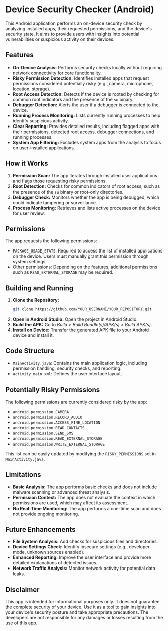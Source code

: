# Device Security Checker (Android)

This Android application performs an on-device security check by analyzing installed apps, their requested permissions, and the device's security state. It aims to provide users with insights into potential vulnerabilities or suspicious activity on their devices.

## Features

* **On-Device Analysis:** Performs security checks locally without requiring network connectivity for core functionality.
* **Risky Permission Detection:** Identifies installed apps that request permissions considered potentially risky (e.g., camera, microphone, location, storage).
* **Root Access Detection:** Detects if the device is rooted by checking for common root indicators and the presence of the `su` binary.
* **Debugger Detection:** Alerts the user if a debugger is connected to the device.
* **Running Process Monitoring:** Lists currently running processes to help identify suspicious activity.
* **Clear Reporting:** Provides detailed results, including flagged apps with their permissions, detected root access, debugger connections, and running processes.
* **System App Filtering:** Excludes system apps from the analysis to focus on user-installed applications.

## How it Works

1. **Permission Scan:** The app iterates through installed user applications and flags those requesting risky permissions.
2. **Root Detection:** Checks for common indicators of root access, such as the presence of the `su` binary or root-only directories.
3. **Debugger Check:** Monitors whether the app is being debugged, which could indicate tampering or surveillance.
4. **Process Monitoring:** Retrieves and lists active processes on the device for user review.

## Permissions

The app requests the following permissions:

* `PACKAGE_USAGE_STATS`: Required to access the list of installed applications on the device. Users must manually grant this permission through system settings.
* Other permissions: Depending on the features, additional permissions such as `READ_EXTERNAL_STORAGE` may be required.

## Building and Running

1. **Clone the Repository:**
    ```bash
    git clone https://github.com/YOUR_USERNAME/YOUR_REPOSITORY.git
    ```
2. **Open in Android Studio:** Open the project in Android Studio.
3. **Build the APK:** Go to *Build* > *Build Bundle(s)/APK(s)* > *Build APK(s)*.
4. **Install on Device:** Transfer the generated APK file to your Android device and install it.

## Code Structure

* `MainActivity.java`: Contains the main application logic, including permission handling, security checks, and reporting.
* `activity_main.xml`: Defines the user interface layout.

## Potentially Risky Permissions

The following permissions are currently considered risky by the app:

* `android.permission.CAMERA`
* `android.permission.RECORD_AUDIO`
* `android.permission.ACCESS_FINE_LOCATION`
* `android.permission.READ_CONTACTS`
* `android.permission.SEND_SMS`
* `android.permission.READ_EXTERNAL_STORAGE`
* `android.permission.WRITE_EXTERNAL_STORAGE`

This list can be easily updated by modifying the `RISKY_PERMISSIONS` set in `MainActivity.java`.

## Limitations

* **Basic Analysis:** The app performs basic checks and does not include malware scanning or advanced threat analysis.
* **Permission Context:** The app does not evaluate the context in which permissions are used, which may affect its assessment.
* **No Real-Time Monitoring:** The app performs a one-time scan and does not provide ongoing monitoring.

## Future Enhancements

* **File System Analysis:** Add checks for suspicious files and directories.
* **Device Settings Check:** Identify insecure settings (e.g., developer mode, unknown sources enabled).
* **Enhanced Reporting:** Improve the user interface and provide more detailed explanations of detected issues.
* **Network Traffic Analysis:** Monitor network activity for potential data leaks.

## Disclaimer

This app is intended for informational purposes only. It does not guarantee the complete security of your device. Use it as a tool to gain insights into your device's security posture and take appropriate precautions. The developers are not responsible for any damages or losses resulting from the use of this app.
```
